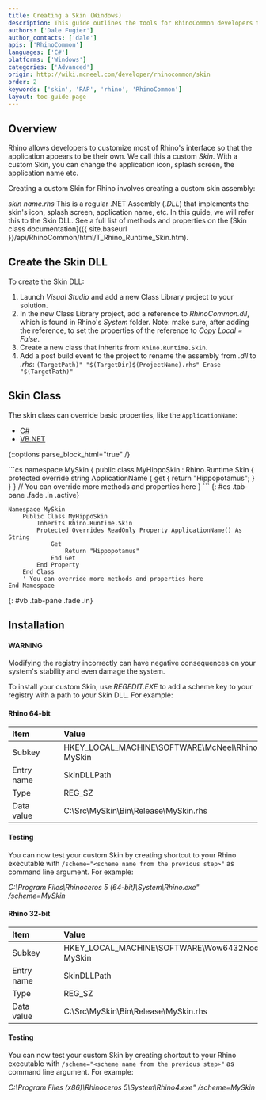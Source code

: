 ```yaml
---
title: Creating a Skin (Windows)
description: This guide outlines the tools for RhinoCommon developers to wrap their application around Rhino by creating custom Skin.  Custom skins are supported on Windows only.
authors: ['Dale Fugier']
author_contacts: ['dale']
apis: ['RhinoCommon']
languages: ['C#']
platforms: ['Windows']
categories: ['Advanced']
origin: http://wiki.mcneel.com/developer/rhinocommon/skin
order: 2
keywords: ['skin', 'RAP', 'rhino', 'RhinoCommon']
layout: toc-guide-page
---
```


 
## Overview

Rhino allows developers to customize most of Rhino's interface so that the application appears to be their own.  We call this a custom *Skin*.  With a custom Skin, you can change the application icon, splash screen, the application name etc.

Creating a custom Skin for Rhino involves creating a custom skin assembly:

*skin name.rhs* This is a regular .NET Assembly (*.DLL*) that implements the skin's icon, splash screen, application name, etc.  In this guide, we will refer this to the Skin DLL. See a full list of methods and properties on the [Skin class documentation]({{ site.baseurl }}/api/RhinoCommon/html/T_Rhino_Runtime_Skin.htm).

## Create the Skin DLL

To create the Skin DLL:

1. Launch *Visual Studio* and add a new Class Library project to your solution.
1. In the new Class Library project, add a reference to *RhinoCommon.dll*, which is found in Rhino's *System* folder. Note: make sure, after adding the reference, to set the properties of the reference to *Copy Local = False*.
1. Create a new class that inherits from `Rhino.Runtime.Skin`.
1. Add a post build event to the project to rename the assembly from *.dll* to *.rhs*:
`(TargetPath)" "$(TargetDir)$(ProjectName).rhs" Erase "$(TargetPath)"`

## Skin Class

The skin class can override basic properties, like the `ApplicationName`:

<ul class="nav nav-pills">
  <li class="active"><a href="#cs" data-toggle="pill">C#</a></li>
  <li><a href="#vb" data-toggle="pill">VB.NET</a></li>
</ul>

{::options parse_block_html="true" /}
<div class="tab-content">
```cs
namespace MySkin
{
  public class MyHippoSkin : Rhino.Runtime.Skin
  {
    protected override string ApplicationName
    {
      get
      {
        return "Hippopotamus";
      }
    }
  }
  // You can override more methods and properties here
}
```
{: #cs .tab-pane .fade .in .active}

```vbnet
Namespace MySkin
    Public Class MyHippoSkin
        Inherits Rhino.Runtime.Skin
        Protected Overrides ReadOnly Property ApplicationName() As String
            Get
                Return "Hippopotamus"
            End Get
        End Property
    End Class
    ' You can override more methods and properties here
End Namespace
```
{: #vb .tab-pane .fade .in}

</div>

## Installation

<div class="bs-callout bs-callout-danger">
  <h4>WARNING</h4>
  <p>Modifying the registry incorrectly can have negative consequences on your system's stability and even damage the system.</p>
</div>

To install your custom Skin, use *REGEDIT.EXE* to add a scheme key to your registry with a path to your Skin DLL. For example:

#### Rhino 64-bit

| **Item** |    |    | **Value** |
|:--------|:----:|:----:|:--------|
| Subkey   |    |    | HKEY_LOCAL_MACHINE\SOFTWARE\McNeel\Rhinoceros\5.0x64\Scheme: MySkin   |
| Entry name   |    |    | SkinDLLPath   |
| Type   |    |    | REG_SZ   |
| Data value   |    |    | C:\Src\MySkin\Bin\Release\MySkin.rhs   |

#### Testing

You can now test your custom Skin by creating shortcut to your Rhino executable with `/scheme="<scheme name from the previous step>"` as command line argument.  For example:

*C:\Program Files\Rhinoceros 5 (64-bit)\System\Rhino.exe" /scheme=MySkin*

#### Rhino 32-bit

| **Item** |    |    | **Value** |
|:--------|:----:|:----:|:--------|
| Subkey   |    |    | HKEY_LOCAL_MACHINE\SOFTWARE\Wow6432Node\McNeel\Rhinoceros\5.0\Scheme: MySkin   |
| Entry name   |    |    | SkinDLLPath   |
| Type   |    |    | REG_SZ   |
| Data value   |    |    | C:\Src\MySkin\Bin\Release\MySkin.rhs   |

#### Testing

You can now test your custom Skin by creating shortcut to your Rhino executable with `/scheme="<scheme name from the previous step>"` as command line argument. For example:

*C:\Program Files (x86)\Rhinoceros 5\System\Rhino4.exe" /scheme=MySkin*
